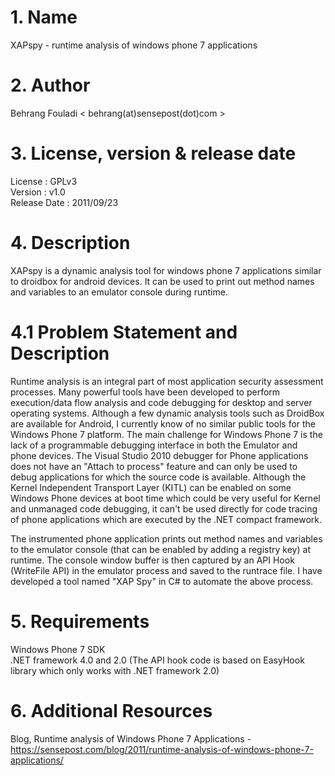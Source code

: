 # 1. Name
XAPspy - runtime analysis of windows phone 7 applications

# 2. Author
Behrang Fouladi < behrang(at)sensepost(dot)com >

# 3. License, version & release date
License : GPLv3  
Version : v1.0  
Release Date : 2011/09/23

# 4. Description
XAPspy is a dynamic analysis tool for windows phone 7 applications similar to droidbox for android devices. It can be used to print out method names and variables to an emulator console during runtime.

# 4.1 Problem Statement and Description
Runtime analysis is an integral part of most application security assessment processes. Many powerful tools have been developed to perform execution/data flow analysis and code debugging for desktop and server operating systems. Although a few dynamic analysis tools such as DroidBox are available for Android, I currently know of no similar public tools for the Windows Phone 7 platform. The main challenge for Windows Phone 7 is the lack of a programmable debugging interface in both the Emulator and phone devices. The Visual Studio 2010 debugger for Phone applications does not have an "Attach to process" feature and can only be used to debug applications for which the source code is available. Although the Kernel Independent Transport Layer (KITL) can be enabled on some Windows Phone devices at boot time which could be very useful for Kernel and unmanaged code debugging, it can't be used directly for code tracing of phone applications which are executed by the .NET compact framework.

The instrumented phone application prints out method names and variables to the emulator console (that can be enabled by adding a registry key) at runtime. The console window buffer is then captured by an API Hook (WriteFile API) in the emulator process and saved to the runtrace file. I have developed a tool named "XAP Spy" in C# to automate the above process.

# 5. Requirements
Windows Phone 7 SDK  
.NET framework 4.0 and 2.0 (The API hook code is based on EasyHook library which only works with .NET framework 2.0)

# 6. Additional Resources
Blog, Runtime analysis of Windows Phone 7 Applications - https://sensepost.com/blog/2011/runtime-analysis-of-windows-phone-7-applications/
